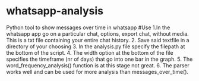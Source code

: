 # whatsapp-analysis
Python tool to show messages over time in whatsapp
#Use
1.In the whatsapp app go on a particular chat, options, export chat, without media. This is a txt file containing your entire chat history.
2. Save said textfile in a directory of your choosing
3. In the analysis.py file specify the filepath at the bottom of the script.
4. The width option at the bottom of the file specifies the timeframe (nr of days) that go into one bar in the graph.
5. The word_frequency_analysis() function is at this stage not great.
6. The parser works well and can be used for more analysis than messages_over_time().
